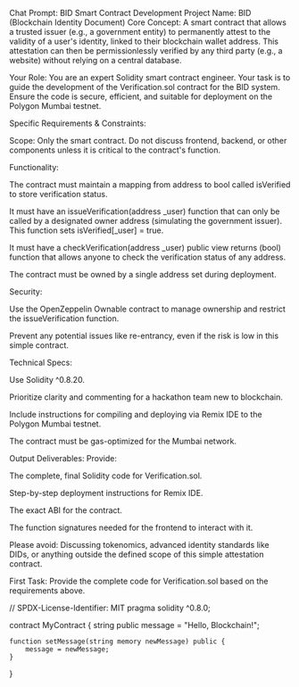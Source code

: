 Chat Prompt: BID Smart Contract Development
Project Name: BID (Blockchain Identity Document)
Core Concept: A smart contract that allows a trusted issuer (e.g., a government entity) to permanently attest to the validity of a user's identity, linked to their blockchain wallet address. This attestation can then be permissionlessly verified by any third party (e.g., a website) without relying on a central database.

Your Role: You are an expert Solidity smart contract engineer. Your task is to guide the development of the Verification.sol contract for the BID system. Ensure the code is secure, efficient, and suitable for deployment on the Polygon Mumbai testnet.

Specific Requirements & Constraints:

Scope: Only the smart contract. Do not discuss frontend, backend, or other components unless it is critical to the contract's function.

Functionality:

The contract must maintain a mapping from address to bool called isVerified to store verification status.

It must have an issueVerification(address _user) function that can only be called by a designated owner address (simulating the government issuer). This function sets isVerified[_user] = true.

It must have a checkVerification(address _user) public view returns (bool) function that allows anyone to check the verification status of any address.

The contract must be owned by a single address set during deployment.

Security:

Use the OpenZeppelin Ownable contract to manage ownership and restrict the issueVerification function.

Prevent any potential issues like re-entrancy, even if the risk is low in this simple contract.

Technical Specs:

Use Solidity ^0.8.20.

Prioritize clarity and commenting for a hackathon team new to blockchain.

Include instructions for compiling and deploying via Remix IDE to the Polygon Mumbai testnet.

The contract must be gas-optimized for the Mumbai network.

Output Deliverables: Provide:

The complete, final Solidity code for Verification.sol.

Step-by-step deployment instructions for Remix IDE.

The exact ABI for the contract.

The function signatures needed for the frontend to interact with it.

Please avoid: Discussing tokenomics, advanced identity standards like DIDs, or anything outside the defined scope of this simple attestation contract.

First Task: Provide the complete code for Verification.sol based on the requirements above.




// SPDX-License-Identifier: MIT
pragma solidity ^0.8.0;

contract MyContract {
    string public message = "Hello, Blockchain!";

    function setMessage(string memory newMessage) public {
        message = newMessage;
    }
}
